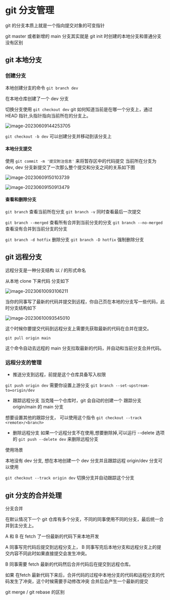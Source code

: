 # git 分支管理

git 的分支本质上就是一个指向提交对象的可变指针

git master 或者新增的 main 分支其实就是 git init 时创建的本地分支和普通分支没有区别

## git 本地分支

### 创建分支
本地创建分支的命令
`git branch dev`

在本地仓库创建了一个 dev 分支

切换分支使用 `git checkout dev`
git 如何知道当前是在哪一个分支上，通过 HEAD 指针,头指针指向当前所在的分支上。


![image-20230609144253705](https://cyzblog-1305365553.cos.ap-guangzhou.myqcloud.com/image-20230609144253705.png)

`git checkout -b dev` 可以创建分支并移动到该分支上

#### 本地分支提交
使用 `git commit -m '提交附注信息'` 来将暂存区中的代码提交
当前所在分支为 dev, dev 分支新提交了一次那么整个提交和分支之间的关系如下图


![image-20230609150103739](https://cyzblog-1305365553.cos.ap-guangzhou.myqcloud.com/image-20230609150103739.png)


![image-20230609150913479](https://cyzblog-1305365553.cos.ap-guangzhou.myqcloud.com/image-20230609150913479.png)

#### 查看和删除分支
`git branch` 查看当前所在分支
`git branch -v` 同时查看最后一次提交

`git branch --merged` 查看所有合并到当前分支的分支
`git branch --no-merged` 查看没有合并到当前分支的分支

`git branch -d hotfix` 删除分支
`git branch -D hotfix` 强制删除分支

## git 远程分支

远程分支是一种分支结构
以 <remote>/<branch> 的形式命名

从本地 clone 下来代码 分支如下

![image-20230610093106211](https://cyzblog-1305365553.cos.ap-guangzhou.myqcloud.com/image-20230610093106211.png)

当你的同事写了最新的代码并提交到远程，你自己页在本地的分支写一些代码，此时分支结构如下


![image-20230610093545010](https://cyzblog-1305365553.cos.ap-guangzhou.myqcloud.com/image-20230610093545010.png)

这个时候你要提交代码到远程分支上需要先获取最新的代码在合并在提交。

`git pull origin main`

这个命令自动去远程的 main 分支拉取最新的代码，并自动和当前分支合并代码。

### 远程分支的管理
- 推送分支到远程，前提是这个仓库具备写入权限

`git push origin dev`
需要你设置上游分支
`git branch --set-upstream-to=origin/dev`

- 跟踪远程分支
当克隆一个仓库时，git 会自动的创建一个 跟踪分支 origin/main 的 main 分支

想要设置其他的跟踪分支， 可以使用这个指令
`git checkout --track <remote>/<branch>`

- 删除远程分支
如果一个远程分支不在使用,想要删除掉,可以运行 --delete 选项的 `git push --delete dev` 来删除远程分支

使用场景

本地没有 dev 分支, 想在本地创建一个 dev 分支并且跟踪远程 origin/dev 分支可以使用

`git checkout --track origin dev` 切换分支并自动跟踪这个分支


## git 分支的合并处理
分支合并

在默认情况下一个 git 仓库有多个分支，不同的同事使用不同的分支，最后统一合并到主分支上。

A 和 B 在 fetch 了一份最新的代码下来本地开发

A 同事写完代码后提交到远程分支上，
B 同事写完后本地分支和远程分支上的提交内容不同此时如果直接提交会发生冲突。

B 同事需要 fetch 最新的代码然后合并代码后在提交到远程仓库。

如果 在fetch 最新代码下来后，合并代码的过程中本地分支的代码和运程分支的代码发生了冲突，这个时候需要手动修改冲突
合并后会产生一个最新的提交


git merge / git rebase 的区别

